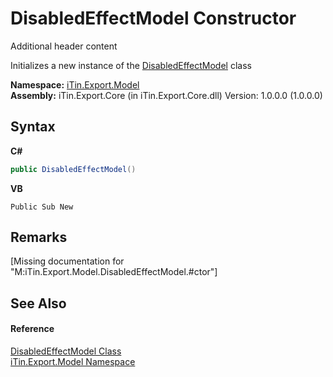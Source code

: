 # DisabledEffectModel Constructor 
Additional header content 

Initializes a new instance of the <a href="7fac3e0f-e3c5-bdf2-a722-1b3e2837e304">DisabledEffectModel</a> class

**Namespace:**&nbsp;<a href="ef57ffcc-e95e-b212-5a46-9aa6f5a3511f">iTin.Export.Model</a><br />**Assembly:**&nbsp;iTin.Export.Core (in iTin.Export.Core.dll) Version: 1.0.0.0 (1.0.0.0)

## Syntax

**C#**<br />
``` C#
public DisabledEffectModel()
```

**VB**<br />
``` VB
Public Sub New
```


## Remarks
\[Missing <remarks> documentation for "M:iTin.Export.Model.DisabledEffectModel.#ctor"\]

## See Also


#### Reference
<a href="7fac3e0f-e3c5-bdf2-a722-1b3e2837e304">DisabledEffectModel Class</a><br /><a href="ef57ffcc-e95e-b212-5a46-9aa6f5a3511f">iTin.Export.Model Namespace</a><br />